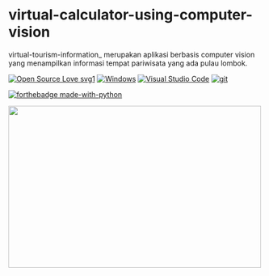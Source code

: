 # virtual-calculator-using-computer-vision
virtual-tourism-information_ merupakan aplikasi berbasis computer vision yang menampilkan informasi tempat pariwisata yang ada pulau lombok.

[![Open Source Love svg1](https://badges.frapsoft.com/os/v1/open-source.svg?v=103)](https://github.com/ellerbrock/open-source-badges/)
[![Windows](https://badgen.net/badge/icon/windows?icon=windows&label)](https://microsoft.com/windows/)
[![Visual Studio Code](https://img.shields.io/badge/--007ACC?logo=visual%20studio%20code&logoColor=ffffff)](https://code.visualstudio.com/)
[![git](https://badgen.net/badge/icon/git?icon=git&label)](https://git-scm.com)

[![forthebadge made-with-python](http://ForTheBadge.com/images/badges/made-with-python.svg)](https://www.python.org/)



<p><img align="center" alat="gif" src="https://github.com/IrwanZamroni/virtual-tourism-information_/blob/main/ezgif.com-gif-maker.gif" width="500" height="320" /><p>
